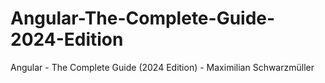 # Angular-The-Complete-Guide-2024-Edition
Angular - The Complete Guide (2024 Edition) - Maximilian Schwarzmüller
